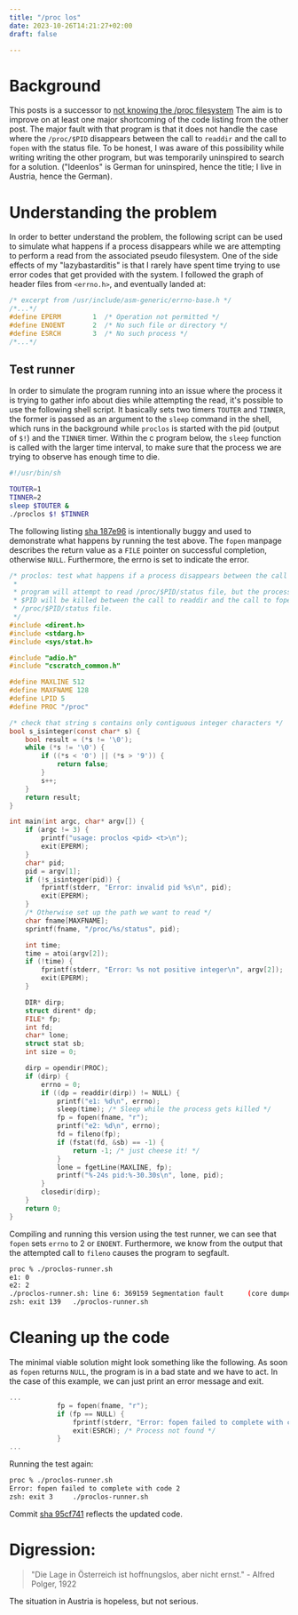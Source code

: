 ```yaml
---
title: "/proc los"
date: 2023-10-26T14:21:27+02:00
draft: false

---
```


# Background

This posts is a successor to [not knowing the /proc filesystem](/programming/idkproc)
The aim is to improve on at least one major shortcoming of the code
listing from the other post. The major fault with that program is that
it does not handle the case where the `/proc/$PID` disappears between
the call to `readdir` and the call to `fopen` with the status file.
To be honest, I was aware of this possibility while writing writing
the other program, but was temporarily uninspired to search for a
solution. ("Ideenlos" is German for uninspired, hence the title; I live
in Austria, hence the German).


# Understanding the problem

In order to better understand the problem, the following script can
be used to simulate what happens if a process disappears while we are
attempting to perform a read from the associated pseudo filesystem.
One of the side effects of my "lazybastarditis" is that I rarely have
spent time trying to use error codes that get provided with the system.
I followed the graph of header files from `<errno.h>`, and eventually
landed at:

```c
/* excerpt from /usr/include/asm-generic/errno-base.h */
/*...*/
#define	EPERM		 1	/* Operation not permitted */
#define	ENOENT		 2	/* No such file or directory */
#define	ESRCH		 3	/* No such process */
/*...*/
```

## Test runner

In order to simulate the program running into an issue where the process
it is trying to gather info about dies while attempting the read, it's
possible to use the following shell script. It basically sets two
timers `TOUTER` and `TINNER`, the former is passed as an argument to
the `sleep` command in the shell, which runs in the background while
`proclos` is started with the pid (output of `$!`) and the `TINNER`
timer. Within the c program below, the `sleep` function is called with
the larger time interval, to make sure that the process we are trying to
observe has enough time to die.

```sh
#!/usr/bin/sh

TOUTER=1
TINNER=2
sleep $TOUTER &
./proclos $! $TINNER
```

The following listing [sha 187e96](https://github.com/adammccartney/cscratch/commit/187e96075943c4cad36c1b94134f6b99409e1591)
is intentionally buggy and used to demonstrate what happens by running the test
above. The `fopen` manpage describes the return value as a `FILE` pointer on
successful completion, otherwise `NULL`. Furthermore, the errno is set to
indicate the error.

```c
/* proclos: test what happens if a process disappears between the call to
 *
 * program will attempt to read /proc/$PID/status file, but the process with
 * $PID will be killed between the call to readdir and the call to fopen on the 
 * /proc/$PID/status file.
 */
#include <dirent.h>
#include <stdarg.h>
#include <sys/stat.h>

#include "adio.h"
#include "cscratch_common.h"

#define MAXLINE 512
#define MAXFNAME 128
#define LPID 5
#define PROC "/proc"

/* check that string s contains only contiguous integer characters */
bool s_isinteger(const char* s) {
    bool result = (*s != '\0');
    while (*s != '\0') {
        if ((*s < '0') || (*s > '9')) {
            return false;
        }
        s++;
    }
    return result;
}

int main(int argc, char* argv[]) {
    if (argc != 3) {
        printf("usage: proclos <pid> <t>\n");
        exit(EPERM);
    }
    char* pid;
    pid = argv[1];
    if (!s_isinteger(pid)) {
        fprintf(stderr, "Error: invalid pid %s\n", pid);
        exit(EPERM);
    } 
    /* Otherwise set up the path we want to read */
    char fname[MAXFNAME];
    sprintf(fname, "/proc/%s/status", pid);

    int time;
    time = atoi(argv[2]);
    if (!time) {
        fprintf(stderr, "Error: %s not positive integer\n", argv[2]);
        exit(EPERM);
    }

    DIR* dirp;
    struct dirent* dp;
    FILE* fp;
    int fd;
    char* lone;
    struct stat sb;
    int size = 0;

    dirp = opendir(PROC);
    if (dirp) {
        errno = 0;
        if ((dp = readdir(dirp)) != NULL) {
            printf("e1: %d\n", errno);
            sleep(time); /* Sleep while the process gets killed */
            fp = fopen(fname, "r");
            printf("e2: %d\n", errno);
            fd = fileno(fp);
            if (fstat(fd, &sb) == -1) {
                return -1; /* just cheese it! */
            }
            lone = fgetLine(MAXLINE, fp);
            printf("%-24s pid:%-30.30s\n", lone, pid);
        }
        closedir(dirp);
    }
    return 0;
}
```

Compiling and running this version using the test runner, we can see
that `fopen` sets `errno` to 2 or `ENOENT`. Furthermore, we know from
the output that the attempted call to `fileno` causes the program to
segfault.

```sh
proc % ./proclos-runner.sh                                                                                                                   (proclos◆◆) ~/Code/cscratch/proc
e1: 0
e2: 2
./proclos-runner.sh: line 6: 369159 Segmentation fault      (core dumped) ./proclos $! $TINNER
zsh: exit 139   ./proclos-runner.sh
```

# Cleaning up the code

The minimal viable solution might look something like the following. As soon as
`fopen` returns `NULL`, the program is in a bad state and we have to act. In the
case of this example, we can just print an error message and exit.

```c
...
            fp = fopen(fname, "r");
            if (fp == NULL) {
                fprintf(stderr, "Error: fopen failed to complete with code %d\n", errno);
                exit(ESRCH); /* Process not found */
            }
...
```

Running the test again:

```sh
proc % ./proclos-runner.sh                                                                                                                    (proclos◆) ~/Code/cscratch/proc
Error: fopen failed to complete with code 2
zsh: exit 3     ./proclos-runner.sh
```

Commit [sha 95cf741](https://github.com/adammccartney/cscratch/commit/95cf741186daf8ccc2359113746c794945686e1f)
reflects the updated code.

# Digression:

> "Die Lage in Österreich ist hoffnungslos, aber nicht ernst."
>                                       - Alfred Polger, 1922

The situation in Austria is hopeless, but not serious.
